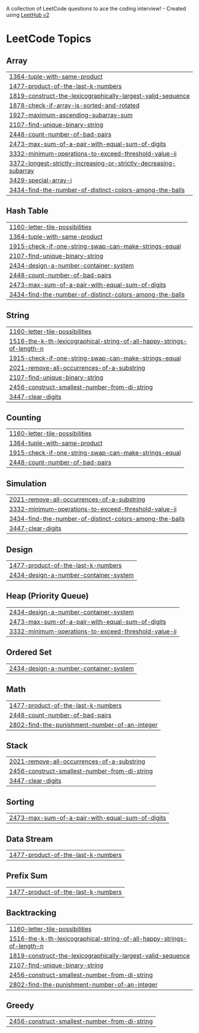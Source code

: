 A collection of LeetCode questions to ace the coding interview! - Created using [LeetHub v2](https://github.com/arunbhardwaj/LeetHub-2.0)
<!---LeetCode Topics Start-->
# LeetCode Topics
## Array
|  |
| ------- |
| [1364-tuple-with-same-product](https://github.com/irfan-12/leetcode_DailyProblems/tree/master/1364-tuple-with-same-product) |
| [1477-product-of-the-last-k-numbers](https://github.com/irfan-12/leetcode_DailyProblems/tree/master/1477-product-of-the-last-k-numbers) |
| [1819-construct-the-lexicographically-largest-valid-sequence](https://github.com/irfan-12/leetcode_DailyProblems/tree/master/1819-construct-the-lexicographically-largest-valid-sequence) |
| [1878-check-if-array-is-sorted-and-rotated](https://github.com/irfan-12/leetcode_DailyProblems/tree/master/1878-check-if-array-is-sorted-and-rotated) |
| [1927-maximum-ascending-subarray-sum](https://github.com/irfan-12/leetcode_DailyProblems/tree/master/1927-maximum-ascending-subarray-sum) |
| [2107-find-unique-binary-string](https://github.com/irfan-12/leetcode_DailyProblems/tree/master/2107-find-unique-binary-string) |
| [2448-count-number-of-bad-pairs](https://github.com/irfan-12/leetcode_DailyProblems/tree/master/2448-count-number-of-bad-pairs) |
| [2473-max-sum-of-a-pair-with-equal-sum-of-digits](https://github.com/irfan-12/leetcode_DailyProblems/tree/master/2473-max-sum-of-a-pair-with-equal-sum-of-digits) |
| [3332-minimum-operations-to-exceed-threshold-value-ii](https://github.com/irfan-12/leetcode_DailyProblems/tree/master/3332-minimum-operations-to-exceed-threshold-value-ii) |
| [3372-longest-strictly-increasing-or-strictly-decreasing-subarray](https://github.com/irfan-12/leetcode_DailyProblems/tree/master/3372-longest-strictly-increasing-or-strictly-decreasing-subarray) |
| [3429-special-array-i](https://github.com/irfan-12/leetcode_DailyProblems/tree/master/3429-special-array-i) |
| [3434-find-the-number-of-distinct-colors-among-the-balls](https://github.com/irfan-12/leetcode_DailyProblems/tree/master/3434-find-the-number-of-distinct-colors-among-the-balls) |
## Hash Table
|  |
| ------- |
| [1160-letter-tile-possibilities](https://github.com/irfan-12/leetcode_DailyProblems/tree/master/1160-letter-tile-possibilities) |
| [1364-tuple-with-same-product](https://github.com/irfan-12/leetcode_DailyProblems/tree/master/1364-tuple-with-same-product) |
| [1915-check-if-one-string-swap-can-make-strings-equal](https://github.com/irfan-12/leetcode_DailyProblems/tree/master/1915-check-if-one-string-swap-can-make-strings-equal) |
| [2107-find-unique-binary-string](https://github.com/irfan-12/leetcode_DailyProblems/tree/master/2107-find-unique-binary-string) |
| [2434-design-a-number-container-system](https://github.com/irfan-12/leetcode_DailyProblems/tree/master/2434-design-a-number-container-system) |
| [2448-count-number-of-bad-pairs](https://github.com/irfan-12/leetcode_DailyProblems/tree/master/2448-count-number-of-bad-pairs) |
| [2473-max-sum-of-a-pair-with-equal-sum-of-digits](https://github.com/irfan-12/leetcode_DailyProblems/tree/master/2473-max-sum-of-a-pair-with-equal-sum-of-digits) |
| [3434-find-the-number-of-distinct-colors-among-the-balls](https://github.com/irfan-12/leetcode_DailyProblems/tree/master/3434-find-the-number-of-distinct-colors-among-the-balls) |
## String
|  |
| ------- |
| [1160-letter-tile-possibilities](https://github.com/irfan-12/leetcode_DailyProblems/tree/master/1160-letter-tile-possibilities) |
| [1516-the-k-th-lexicographical-string-of-all-happy-strings-of-length-n](https://github.com/irfan-12/leetcode_DailyProblems/tree/master/1516-the-k-th-lexicographical-string-of-all-happy-strings-of-length-n) |
| [1915-check-if-one-string-swap-can-make-strings-equal](https://github.com/irfan-12/leetcode_DailyProblems/tree/master/1915-check-if-one-string-swap-can-make-strings-equal) |
| [2021-remove-all-occurrences-of-a-substring](https://github.com/irfan-12/leetcode_DailyProblems/tree/master/2021-remove-all-occurrences-of-a-substring) |
| [2107-find-unique-binary-string](https://github.com/irfan-12/leetcode_DailyProblems/tree/master/2107-find-unique-binary-string) |
| [2456-construct-smallest-number-from-di-string](https://github.com/irfan-12/leetcode_DailyProblems/tree/master/2456-construct-smallest-number-from-di-string) |
| [3447-clear-digits](https://github.com/irfan-12/leetcode_DailyProblems/tree/master/3447-clear-digits) |
## Counting
|  |
| ------- |
| [1160-letter-tile-possibilities](https://github.com/irfan-12/leetcode_DailyProblems/tree/master/1160-letter-tile-possibilities) |
| [1364-tuple-with-same-product](https://github.com/irfan-12/leetcode_DailyProblems/tree/master/1364-tuple-with-same-product) |
| [1915-check-if-one-string-swap-can-make-strings-equal](https://github.com/irfan-12/leetcode_DailyProblems/tree/master/1915-check-if-one-string-swap-can-make-strings-equal) |
| [2448-count-number-of-bad-pairs](https://github.com/irfan-12/leetcode_DailyProblems/tree/master/2448-count-number-of-bad-pairs) |
## Simulation
|  |
| ------- |
| [2021-remove-all-occurrences-of-a-substring](https://github.com/irfan-12/leetcode_DailyProblems/tree/master/2021-remove-all-occurrences-of-a-substring) |
| [3332-minimum-operations-to-exceed-threshold-value-ii](https://github.com/irfan-12/leetcode_DailyProblems/tree/master/3332-minimum-operations-to-exceed-threshold-value-ii) |
| [3434-find-the-number-of-distinct-colors-among-the-balls](https://github.com/irfan-12/leetcode_DailyProblems/tree/master/3434-find-the-number-of-distinct-colors-among-the-balls) |
| [3447-clear-digits](https://github.com/irfan-12/leetcode_DailyProblems/tree/master/3447-clear-digits) |
## Design
|  |
| ------- |
| [1477-product-of-the-last-k-numbers](https://github.com/irfan-12/leetcode_DailyProblems/tree/master/1477-product-of-the-last-k-numbers) |
| [2434-design-a-number-container-system](https://github.com/irfan-12/leetcode_DailyProblems/tree/master/2434-design-a-number-container-system) |
## Heap (Priority Queue)
|  |
| ------- |
| [2434-design-a-number-container-system](https://github.com/irfan-12/leetcode_DailyProblems/tree/master/2434-design-a-number-container-system) |
| [2473-max-sum-of-a-pair-with-equal-sum-of-digits](https://github.com/irfan-12/leetcode_DailyProblems/tree/master/2473-max-sum-of-a-pair-with-equal-sum-of-digits) |
| [3332-minimum-operations-to-exceed-threshold-value-ii](https://github.com/irfan-12/leetcode_DailyProblems/tree/master/3332-minimum-operations-to-exceed-threshold-value-ii) |
## Ordered Set
|  |
| ------- |
| [2434-design-a-number-container-system](https://github.com/irfan-12/leetcode_DailyProblems/tree/master/2434-design-a-number-container-system) |
## Math
|  |
| ------- |
| [1477-product-of-the-last-k-numbers](https://github.com/irfan-12/leetcode_DailyProblems/tree/master/1477-product-of-the-last-k-numbers) |
| [2448-count-number-of-bad-pairs](https://github.com/irfan-12/leetcode_DailyProblems/tree/master/2448-count-number-of-bad-pairs) |
| [2802-find-the-punishment-number-of-an-integer](https://github.com/irfan-12/leetcode_DailyProblems/tree/master/2802-find-the-punishment-number-of-an-integer) |
## Stack
|  |
| ------- |
| [2021-remove-all-occurrences-of-a-substring](https://github.com/irfan-12/leetcode_DailyProblems/tree/master/2021-remove-all-occurrences-of-a-substring) |
| [2456-construct-smallest-number-from-di-string](https://github.com/irfan-12/leetcode_DailyProblems/tree/master/2456-construct-smallest-number-from-di-string) |
| [3447-clear-digits](https://github.com/irfan-12/leetcode_DailyProblems/tree/master/3447-clear-digits) |
## Sorting
|  |
| ------- |
| [2473-max-sum-of-a-pair-with-equal-sum-of-digits](https://github.com/irfan-12/leetcode_DailyProblems/tree/master/2473-max-sum-of-a-pair-with-equal-sum-of-digits) |
## Data Stream
|  |
| ------- |
| [1477-product-of-the-last-k-numbers](https://github.com/irfan-12/leetcode_DailyProblems/tree/master/1477-product-of-the-last-k-numbers) |
## Prefix Sum
|  |
| ------- |
| [1477-product-of-the-last-k-numbers](https://github.com/irfan-12/leetcode_DailyProblems/tree/master/1477-product-of-the-last-k-numbers) |
## Backtracking
|  |
| ------- |
| [1160-letter-tile-possibilities](https://github.com/irfan-12/leetcode_DailyProblems/tree/master/1160-letter-tile-possibilities) |
| [1516-the-k-th-lexicographical-string-of-all-happy-strings-of-length-n](https://github.com/irfan-12/leetcode_DailyProblems/tree/master/1516-the-k-th-lexicographical-string-of-all-happy-strings-of-length-n) |
| [1819-construct-the-lexicographically-largest-valid-sequence](https://github.com/irfan-12/leetcode_DailyProblems/tree/master/1819-construct-the-lexicographically-largest-valid-sequence) |
| [2107-find-unique-binary-string](https://github.com/irfan-12/leetcode_DailyProblems/tree/master/2107-find-unique-binary-string) |
| [2456-construct-smallest-number-from-di-string](https://github.com/irfan-12/leetcode_DailyProblems/tree/master/2456-construct-smallest-number-from-di-string) |
| [2802-find-the-punishment-number-of-an-integer](https://github.com/irfan-12/leetcode_DailyProblems/tree/master/2802-find-the-punishment-number-of-an-integer) |
## Greedy
|  |
| ------- |
| [2456-construct-smallest-number-from-di-string](https://github.com/irfan-12/leetcode_DailyProblems/tree/master/2456-construct-smallest-number-from-di-string) |
<!---LeetCode Topics End-->